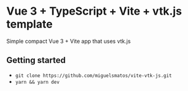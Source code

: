 # Vue 3 + TypeScript + Vite + vtk.js template

Simple compact Vue 3 + Vite app that uses vtk.js

## Getting started

* `git clone https://github.com/miguelsmatos/vite-vtk-js.git`
* `yarn && yarn dev`
